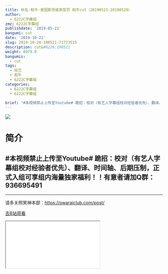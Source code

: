 ```yaml
---
title: 秋名·和牛·爱因斯坦谁来受罚 和牛cut（20190521-20190528）
author:
  - 6222C字幕组
zmz: 6222C字幕组
publishdate: '2019-05-21'
bangumi: cut
date: '2019-10-21'
slug: 2019-10-20-190521-71723515
description: cut&#8226;190521
weight: 8979.0
bangumis:
  - cut
tags:
  - 综艺
  - 和牛
  - 6222C字幕组
categories:
  - 6222C字幕组
  - 6222C字幕组

brief: "#本视频禁止上传至Youtube# 跪招：校对（有艺人字幕组校对经验者优先）、翻译、时间轴、后期压制，正式入组可享组内海量独家福利！！有意者请加Q群：936695491 ---------------------- ----------------------- 请多关照笑神本部：https://owaraiclub.com/post/"
---
```

![](https://raw.githubusercontent.com/tcgriffith/owaraisite/master/static/tmpimg/9075e5ba6cbdecc7c31a87d2e4ee56241ca37722.jpg.480.jpg)
# 简介  
#本视频禁止上传至Youtube#
跪招：校对（有艺人字幕组校对经验者优先）、翻译、时间轴、后期压制，正式入组可享组内海量独家福利！！有意者请加Q群：936695491
----------------------

-----------------------
请多关照笑神本部：https://owaraiclub.com/post/  

[去B站观看](https://www.bilibili.com/video/av71723515/)
<div class ="resp-container"><iframe class="testiframe" src="//player.bilibili.com/player.html?aid=71723515"", scrolling="no", allowfullscreen="true" > </iframe></div> 
